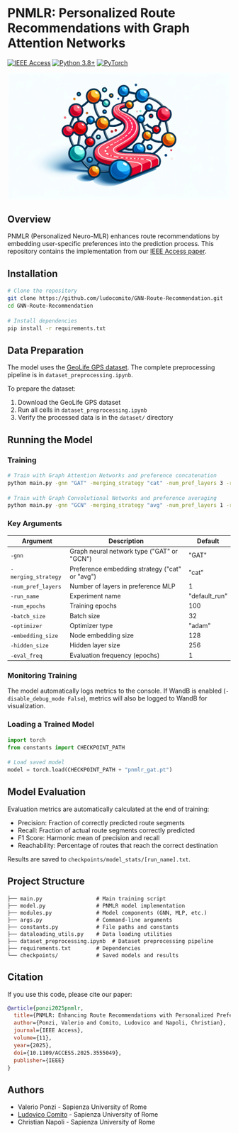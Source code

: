 # PNMLR: Personalized Route Recommendations with Graph Attention Networks
[![IEEE Access](https://img.shields.io/badge/IEEE%20Access-Published-blue)](https://doi.org/10.1109/ACCESS.2025.3555049)
[![Python 3.8+](https://img.shields.io/badge/python-3.8+-blue.svg)](https://www.python.org/downloads/)
[![PyTorch](https://img.shields.io/badge/PyTorch-2.2.2-red.svg)](https://pytorch.org/)

<p align="center">
  <img src="Cover_image.webp" alt="Cover image" width="500"/>
</p>

## Overview

PNMLR (Personalized Neuro-MLR) enhances route recommendations by embedding user-specific preferences into the prediction process. This repository contains the implementation from our [IEEE Access paper](https://doi.org/10.1109/ACCESS.2025.3555049).

## Installation

```bash
# Clone the repository
git clone https://github.com/ludocomito/GNN-Route-Recommendation.git
cd GNN-Route-Recommendation

# Install dependencies
pip install -r requirements.txt
```

## Data Preparation

The model uses the [GeoLife GPS dataset](https://www.microsoft.com/en-us/research/project/geolife-building-social-networks-using-human-location-history/). The complete preprocessing pipeline is in `dataset_preprocessing.ipynb`.

To prepare the dataset:
1. Download the GeoLife GPS dataset
2. Run all cells in `dataset_preprocessing.ipynb`
3. Verify the processed data is in the `dataset/` directory

## Running the Model

### Training

```bash
# Train with Graph Attention Networks and preference concatenation
python main.py -gnn "GAT" -merging_strategy "cat" -num_pref_layers 3 -run_name "pnmlr_gat"

# Train with Graph Convolutional Networks and preference averaging
python main.py -gnn "GCN" -merging_strategy "avg" -num_pref_layers 1 -run_name "pnmlr_gcn"
```

### Key Arguments

| Argument | Description | Default |
|----------|-------------|---------|
| `-gnn` | Graph neural network type ("GAT" or "GCN") | "GAT" |
| `-merging_strategy` | Preference embedding strategy ("cat" or "avg") | "cat" |
| `-num_pref_layers` | Number of layers in preference MLP | 1 |
| `-run_name` | Experiment name | "default_run" |
| `-num_epochs` | Training epochs | 100 |
| `-batch_size` | Batch size | 32 |
| `-optimizer` | Optimizer type | "adam" |
| `-embedding_size` | Node embedding size | 128 |
| `-hidden_size` | Hidden layer size | 256 |
| `-eval_freq` | Evaluation frequency (epochs) | 1 |

### Monitoring Training

The model automatically logs metrics to the console. If WandB is enabled (`-disable_debug_mode False`), metrics will also be logged to WandB for visualization.

### Loading a Trained Model

```python
import torch
from constants import CHECKPOINT_PATH

# Load saved model
model = torch.load(CHECKPOINT_PATH + "pnmlr_gat.pt")
```

## Model Evaluation

Evaluation metrics are automatically calculated at the end of training:

- Precision: Fraction of correctly predicted route segments
- Recall: Fraction of actual route segments correctly predicted
- F1 Score: Harmonic mean of precision and recall
- Reachability: Percentage of routes that reach the correct destination

Results are saved to `checkpoints/model_stats/[run_name].txt`.

## Project Structure

```
├── main.py                 # Main training script
├── model.py                # PNMLR model implementation
├── modules.py              # Model components (GNN, MLP, etc.)
├── args.py                 # Command-line arguments
├── constants.py            # File paths and constants
├── dataloading_utils.py    # Data loading utilities
├── dataset_preprocessing.ipynb  # Dataset preprocessing pipeline
├── requirements.txt        # Dependencies
└── checkpoints/            # Saved models and results
```

## Citation

If you use this code, please cite our paper:

```bibtex
@article{ponzi2025pnmlr,
  title={PNMLR: Enhancing Route Recommendations with Personalized Preferences Using Graph Attention Networks},
  author={Ponzi, Valerio and Comito, Ludovico and Napoli, Christian},
  journal={IEEE Access},
  volume={11},
  year={2025},
  doi={10.1109/ACCESS.2025.3555049},
  publisher={IEEE}
}
```

## Authors

- Valerio Ponzi - Sapienza University of Rome
- [Ludovico Comito](https://github.com/ludocomito) - Sapienza University of Rome
- Christian Napoli - Sapienza University of Rome
